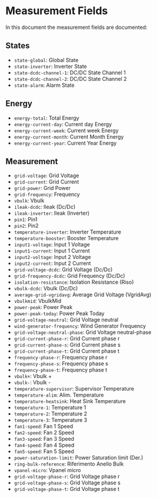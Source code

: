 # Measurement Fields
In this document the measurement fields are documented:

## States
- `state-global`: Global State
- `state-inverter`: Inverter State
- `state-dcdc-channel-1`: DC/DC State Channel 1
- `state-dcdc-channel-2`: DC/DC State Channel 2
- `state-alarm`: Alarm State

## Energy
- `energy-total`: Total Energy
- `energy-current-day`: Current day Energy
- `energy-current-week`: Current week Energy
- `energy-current-month`: Current Month Energy
- `energy-current-year`: Current Year Energy

## Measurement
- `grid-voltage`: Grid Voltage
- `grid-current`: Grid Current
- `grid-power`: Grid Power
- `grid-frequency`: Frequency
- `vbulk`: Vbulk
- `ileak-dcdc`: Ileak (Dc/Dc)
- `ileak-inverter`: Ileak (Inverter)
- `pin1`: Pin1
- `pin2`: Pin2
- `temperature-inverter`: Inverter Temperature
- `temperature-booster`: Booster Temperature
- `input1-voltage`: Input 1 Voltage
- `input1-current`: Input 1 Current
- `input2-voltage`: Input 2 Voltage
- `input2-current`: Input 2 Current
- `grid-voltage-dcdc`: Grid Voltage (Dc/Dc)
- `grid-frequency-dcdc`: Grid Frequency (Dc/Dc)
- `isolation-resistance`: Isolation Resistance (Riso)
- `vbulk-dcdc`: Vbulk (Dc/Dc)
- `average-grid-vgridavg`: Average Grid Voltage (VgridAvg)
- `vbulkmid`: VbulkMid
- `power-peak`: Power Peak
- `power-peak-today`: Power Peak Today
- `grid-voltage-neutral`: Grid Voltage neutral
- `wind-generator-frequency`: Wind Generator Frequency
- `grid-voltage-neutral-phase`: Grid Voltage neutral-phase
- `grid-current-phase-r`: Grid Current phase r
- `grid-current-phase-s`: Grid Current phase s
- `grid-current-phase-t`: Grid Current phase t
- `frequency-phase-r`: Frequency phase r
- `frequency-phase-s`: Frequency phase s
- `frequency-phase-t`: Frequency phase t
- `vbulk+`: Vbulk +
- `vbulk-`: Vbulk -
- `temperature-supervisor`: Supervisor Temperature
- `temperature-alim`: Alim. Temperature
- `temperature-heatsink`: Heat Sink Temperature
- `temperature-1`: Temperature 1
- `temperature-2`: Temperature 2
- `temperature-3`: Temperature 3
- `fan1-speed`: Fan 1 Speed
- `fan2-speed`: Fan 2 Speed
- `fan3-speed`: Fan 3 Speed
- `fan4-speed`: Fan 4 Speed
- `fan5-speed`: Fan 5 Speed
- `power-saturation-limit`: Power Saturation limit (Der.)
- `ring-bulk-reference`: Riferimento Anello Bulk
- `vpanel-micro`: Vpanel micro
- `grid-voltage-phase-r`: Grid Voltage phase r
- `grid-voltage-phase-s`: Grid Voltage phase s
- `grid-voltage-phase-t`: Grid Voltage phase t
